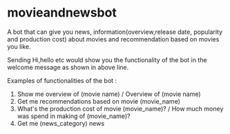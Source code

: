 # movieandnewsbot
A bot that can give you news, information(overview,release date, popularity and production cost) about movies and 
recommendation based on movies you like.

Sending Hi,hello etc would show you the functionality of the bot in the welcome message as shown in above line.

Examples of functionalities of the bot :
1. Show me overview of (movie name) / Overview of (movie name)
2. Get me recommendations based on movie (movie_name)
3. What's the production cost of movie (movie_name)? / How much money was spend in making of (movie_name)?
4. Get me (news_category) news
